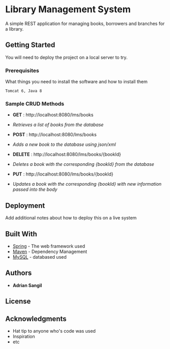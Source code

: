 # Library Management System

A simple REST application for managing books, borrowers and branches for a library.

## Getting Started

You will need to deploy the project on a local server to try.

### Prerequisites

What things you need to install the software and how to install them

```
Tomcat 6, Java 8
```

### Sample CRUD Methods



* **GET** : http://localhost:8080/lms/books
 - *Retrieves a list of books from the database*
 
 * **POST** : http://localhost:8080/lms/books
 - *Adds a new book to the database using json/xml*

* **DELETE** : http://localhost:8080/lms/books/{bookId}
 - *Deletes a book with the corresponding {bookId} from the database*

* **PUT** : http://localhost:8080/lms/books/{bookId}
 - *Updates a book with the corresponding {bookId} with new information passed into the body*



## Deployment

Add additional notes about how to deploy this on a live system

## Built With

* [Spring](https://spring.io/) - The web framework used
* [Maven](https://maven.apache.org/) - Dependency Management
* [MySQL](https://www.mysql.com/) - databased used

## Authors

* **Adrian Sangil**


## License



## Acknowledgments

* Hat tip to anyone who's code was used
* Inspiration
* etc
